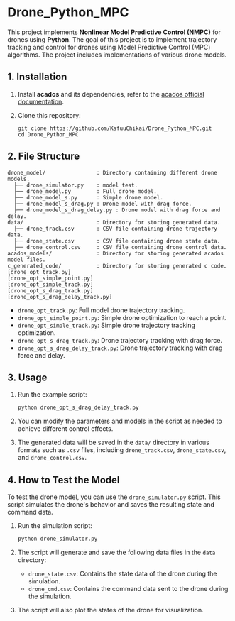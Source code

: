# Drone_Python_MPC

This project implements **Nonlinear Model Predictive Control (NMPC)** for drones using **Python**. The goal of this project is to implement trajectory tracking and control for drones using Model Predictive Control (MPC) algorithms. The project includes implementations of various drone models.

## 1. Installation

1. Install **acados** and its dependencies, refer to the [acados official documentation](https://docs.acados.org/installation/index.html).

2. Clone this repository:

   ```
   git clone https://github.com/KafuuChikai/Drone_Python_MPC.git
   cd Drone_Python_MPC
   ```

## 2. File Structure

```plaintext
drone_model/                : Directory containing different drone models.
  ├── drone_simulator.py    : model test.
  ├── drone_model.py        : Full drone model.
  ├── drone_model_s.py      : Simple drone model.
  ├── drone_model_s_drag.py : Drone model with drag force.
  ├── drone_model_s_drag_delay.py : Drone model with drag force and delay.
data/                       : Directory for storing generated data.
  ├── drone_track.csv       : CSV file containing drone trajectory data.
  ├── drone_state.csv       : CSV file containing drone state data.
  ├── drone_control.csv     : CSV file containing drone control data.
acados_models/              : Directory for storing generated acados model files.
c_generated_code/           : Directory for storing generated c code.
[drone_opt_track.py]
[drone_opt_simple_point.py]
[drone_opt_simple_track.py]
[drone_opt_s_drag_track.py]
[drone_opt_s_drag_delay_track.py]
```

- `drone_opt_track.py`: Full model drone trajectory tracking.
- `drone_opt_simple_point.py`: Simple drone optimization to reach a point.
- `drone_opt_simple_track.py`: Simple drone trajectory tracking optimization.
- `drone_opt_s_drag_track.py`: Drone trajectory tracking with drag force.
- `drone_opt_s_drag_delay_track.py`: Drone trajectory tracking with drag force and delay.

## 3. Usage

1. Run the example script:
    ```bash
    python drone_opt_s_drag_delay_track.py
    ```

2. You can modify the parameters and models in the script as needed to achieve different control effects.

3. The generated data will be saved in the `data/` directory in various formats such as `.csv` files, including `drone_track.csv`, `drone_state.csv`, and `drone_control.csv`.


## 4. How to Test the Model

To test the drone model, you can use the `drone_simulator.py` script. This script simulates the drone's behavior and saves the resulting state and command data.

1. Run the simulation script:

   ```bash
   python drone_simulator.py
   ```

2. The script will generate and save the following data files in the `data` directory:

   - `drone_state.csv`: Contains the state data of the drone during the simulation.
   - `drone_cmd.csv`: Contains the command data sent to the drone during the simulation.

3. The script will also plot the states of the drone for visualization.
